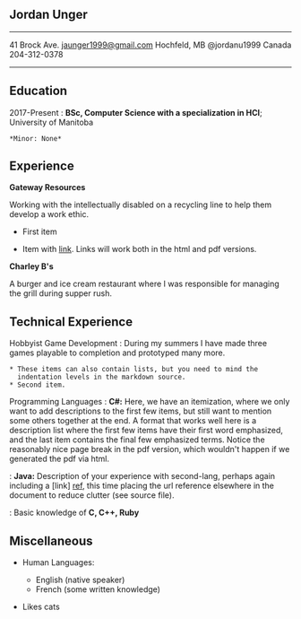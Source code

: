 ## Jordan Unger

-------------------     ----------------------------
41 Brock Ave.                      jaunger1999@gmail.com
Hochfeld, MB                      @jordanu1999
Canada                                204-312-0378

-------------------     ----------------------------

Education
---------

2017-Present
:   **BSc, Computer Science with a specialization in HCI**; University of Manitoba

    *Minor: None*

Experience
----------

**Gateway Resources**

Working with the intellectually disabled on a recycling line to help them develop a work ethic.

* First item

* Item with [link](http://www.example.com). Links will work both in
  the html and pdf versions.

**Charley B's**

A burger and ice cream restaurant where I was responsible for managing the grill during supper rush.

Technical Experience
--------------------

Hobbyist Game Development
:   During my summers I have made three games playable to completion and prototyped many more.

    * These items can also contain lists, but you need to mind the
      indentation levels in the markdown source.
    * Second item.

Programming Languages
:   **C#:** Here, we have an itemization, where we only want
    to add descriptions to the first few items, but still want to
    mention some others together at the end. A format that works well
    here is a description list where the first few items have their
    first word emphasized, and the last item contains the final few
    emphasized terms. Notice the reasonably nice page break in the pdf
    version, which wouldn't happen if we generated the pdf via html.

:   **Java:** Description of your experience with second-lang,
    perhaps again including a [link] [ref], this time placing the url
    reference elsewhere in the document to reduce clutter (see source
    file). 

:   Basic knowledge of **C, C++, Ruby**

[ref]: https://github.com/jaunger1999

Miscellaneous
----------------------------------------

* Human Languages:

     * English (native speaker)
     * French (some written knowledge)
* Likes cats
